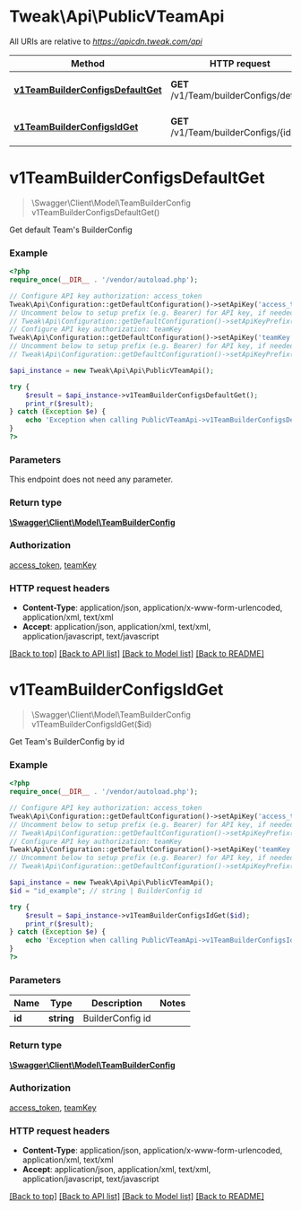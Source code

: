 # Tweak\Api\PublicVTeamApi

All URIs are relative to *https://apicdn.tweak.com/api*

Method | HTTP request | Description
------------- | ------------- | -------------
[**v1TeamBuilderConfigsDefaultGet**](PublicVTeamApi.md#v1TeamBuilderConfigsDefaultGet) | **GET** /v1/Team/builderConfigs/default | Get default Team&#39;s BuilderConfig
[**v1TeamBuilderConfigsIdGet**](PublicVTeamApi.md#v1TeamBuilderConfigsIdGet) | **GET** /v1/Team/builderConfigs/{id} | Get Team&#39;s BuilderConfig by id


# **v1TeamBuilderConfigsDefaultGet**
> \Swagger\Client\Model\TeamBuilderConfig v1TeamBuilderConfigsDefaultGet()

Get default Team's BuilderConfig

### Example
```php
<?php
require_once(__DIR__ . '/vendor/autoload.php');

// Configure API key authorization: access_token
Tweak\Api\Configuration::getDefaultConfiguration()->setApiKey('access_token', 'YOUR_API_KEY');
// Uncomment below to setup prefix (e.g. Bearer) for API key, if needed
// Tweak\Api\Configuration::getDefaultConfiguration()->setApiKeyPrefix('access_token', 'Bearer');
// Configure API key authorization: teamKey
Tweak\Api\Configuration::getDefaultConfiguration()->setApiKey('teamKey', 'YOUR_API_KEY');
// Uncomment below to setup prefix (e.g. Bearer) for API key, if needed
// Tweak\Api\Configuration::getDefaultConfiguration()->setApiKeyPrefix('teamKey', 'Bearer');

$api_instance = new Tweak\Api\Api\PublicVTeamApi();

try {
    $result = $api_instance->v1TeamBuilderConfigsDefaultGet();
    print_r($result);
} catch (Exception $e) {
    echo 'Exception when calling PublicVTeamApi->v1TeamBuilderConfigsDefaultGet: ', $e->getMessage(), PHP_EOL;
}
?>
```

### Parameters
This endpoint does not need any parameter.

### Return type

[**\Swagger\Client\Model\TeamBuilderConfig**](../Model/TeamBuilderConfig.md)

### Authorization

[access_token](../../README.md#access_token), [teamKey](../../README.md#teamKey)

### HTTP request headers

 - **Content-Type**: application/json, application/x-www-form-urlencoded, application/xml, text/xml
 - **Accept**: application/json, application/xml, text/xml, application/javascript, text/javascript

[[Back to top]](#) [[Back to API list]](../../README.md#documentation-for-api-endpoints) [[Back to Model list]](../../README.md#documentation-for-models) [[Back to README]](../../README.md)

# **v1TeamBuilderConfigsIdGet**
> \Swagger\Client\Model\TeamBuilderConfig v1TeamBuilderConfigsIdGet($id)

Get Team's BuilderConfig by id

### Example
```php
<?php
require_once(__DIR__ . '/vendor/autoload.php');

// Configure API key authorization: access_token
Tweak\Api\Configuration::getDefaultConfiguration()->setApiKey('access_token', 'YOUR_API_KEY');
// Uncomment below to setup prefix (e.g. Bearer) for API key, if needed
// Tweak\Api\Configuration::getDefaultConfiguration()->setApiKeyPrefix('access_token', 'Bearer');
// Configure API key authorization: teamKey
Tweak\Api\Configuration::getDefaultConfiguration()->setApiKey('teamKey', 'YOUR_API_KEY');
// Uncomment below to setup prefix (e.g. Bearer) for API key, if needed
// Tweak\Api\Configuration::getDefaultConfiguration()->setApiKeyPrefix('teamKey', 'Bearer');

$api_instance = new Tweak\Api\Api\PublicVTeamApi();
$id = "id_example"; // string | BuilderConfig id

try {
    $result = $api_instance->v1TeamBuilderConfigsIdGet($id);
    print_r($result);
} catch (Exception $e) {
    echo 'Exception when calling PublicVTeamApi->v1TeamBuilderConfigsIdGet: ', $e->getMessage(), PHP_EOL;
}
?>
```

### Parameters

Name | Type | Description  | Notes
------------- | ------------- | ------------- | -------------
 **id** | **string**| BuilderConfig id |

### Return type

[**\Swagger\Client\Model\TeamBuilderConfig**](../Model/TeamBuilderConfig.md)

### Authorization

[access_token](../../README.md#access_token), [teamKey](../../README.md#teamKey)

### HTTP request headers

 - **Content-Type**: application/json, application/x-www-form-urlencoded, application/xml, text/xml
 - **Accept**: application/json, application/xml, text/xml, application/javascript, text/javascript

[[Back to top]](#) [[Back to API list]](../../README.md#documentation-for-api-endpoints) [[Back to Model list]](../../README.md#documentation-for-models) [[Back to README]](../../README.md)

